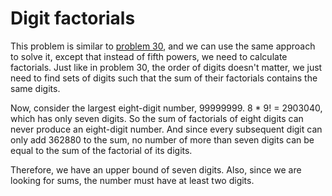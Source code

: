 # Digit factorials
This problem is similar to [problem 30](/src/030), and we can use the same approach to solve it, except that instead of fifth powers, we need to calculate factorials. Just like in problem 30, the order of digits doesn't matter, we just need to find sets of digits such that the sum of their factorials contains the same digits.

Now, consider the largest eight-digit number, 99999999. 8 * 9! = 2903040, which has only seven digits. So the sum of factorials of eight digits can never produce an eight-digit number. And since every subsequent digit can only add 362880 to the sum, no number of more than seven digits can be equal to the sum of the factorial of its digits.

Therefore, we have an upper bound of seven digits. Also, since we are looking for sums, the number must have at least two digits.
